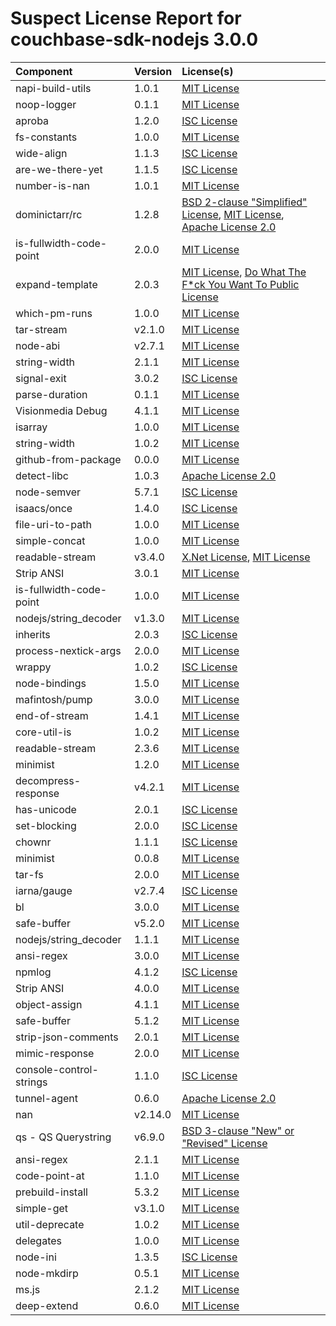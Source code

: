 
Suspect License Report for couchbase-sdk-nodejs 3.0.0
=====================================================

|Component|Version|License(s)|
| :--- | :--- | :--- |
|napi-build-utils|1.0.1|[MIT License](../../license-data/ad705c59-6893-4980-bdbf-0837f1823cc4.txt)|
|noop-logger|0.1.1|[MIT License](../../license-data/ad705c59-6893-4980-bdbf-0837f1823cc4.txt)|
|aproba|1.2.0|[ISC License](../../license-data/14b0b50b-acd2-4fc8-ac65-3b15f9e58260.txt)|
|fs-constants|1.0.0|[MIT License](../../license-data/ad705c59-6893-4980-bdbf-0837f1823cc4.txt)|
|wide-align|1.1.3|[ISC License](../../license-data/14b0b50b-acd2-4fc8-ac65-3b15f9e58260.txt)|
|are-we-there-yet|1.1.5|[ISC License](../../license-data/14b0b50b-acd2-4fc8-ac65-3b15f9e58260.txt)|
|number-is-nan|1.0.1|[MIT License](../../license-data/ad705c59-6893-4980-bdbf-0837f1823cc4.txt)|
|dominictarr/rc|1.2.8|[BSD 2-clause "Simplified" License](../../license-data/cc875133-df38-4806-9921-473e0ef01a87.txt), [MIT License](../../license-data/ad705c59-6893-4980-bdbf-0837f1823cc4.txt), [Apache License 2.0](../../license-data/7cae335f-1193-421e-92f1-8802b4243e93.txt)|
|is-fullwidth-code-point|2.0.0|[MIT License](../../license-data/ad705c59-6893-4980-bdbf-0837f1823cc4.txt)|
|expand-template|2.0.3|[MIT License](../../license-data/ad705c59-6893-4980-bdbf-0837f1823cc4.txt), [Do What The F*ck You Want To Public License](../../license-data/ce59674b-e5f8-4e6e-b853-4203330abfb8.txt)|
|which-pm-runs|1.0.0|[MIT License](../../license-data/ad705c59-6893-4980-bdbf-0837f1823cc4.txt)|
|tar-stream|v2.1.0|[MIT License](../../license-data/ad705c59-6893-4980-bdbf-0837f1823cc4.txt)|
|node-abi|v2.7.1|[MIT License](../../license-data/ad705c59-6893-4980-bdbf-0837f1823cc4.txt)|
|string-width|2.1.1|[MIT License](../../license-data/ad705c59-6893-4980-bdbf-0837f1823cc4.txt)|
|signal-exit|3.0.2|[ISC License](../../license-data/14b0b50b-acd2-4fc8-ac65-3b15f9e58260.txt)|
|parse-duration|0.1.1|[MIT License](../../license-data/ad705c59-6893-4980-bdbf-0837f1823cc4.txt)|
|Visionmedia Debug|4.1.1|[MIT License](../../license-data/ad705c59-6893-4980-bdbf-0837f1823cc4.txt)|
|isarray|1.0.0|[MIT License](../../license-data/ad705c59-6893-4980-bdbf-0837f1823cc4.txt)|
|string-width|1.0.2|[MIT License](../../license-data/ad705c59-6893-4980-bdbf-0837f1823cc4.txt)|
|github-from-package|0.0.0|[MIT License](../../license-data/ad705c59-6893-4980-bdbf-0837f1823cc4.txt)|
|detect-libc|1.0.3|[Apache License 2.0](../../license-data/7cae335f-1193-421e-92f1-8802b4243e93.txt)|
|node-semver|5.7.1|[ISC License](../../license-data/14b0b50b-acd2-4fc8-ac65-3b15f9e58260.txt)|
|isaacs/once|1.4.0|[ISC License](../../license-data/14b0b50b-acd2-4fc8-ac65-3b15f9e58260.txt)|
|file-uri-to-path|1.0.0|[MIT License](../../license-data/ad705c59-6893-4980-bdbf-0837f1823cc4.txt)|
|simple-concat|1.0.0|[MIT License](../../license-data/ad705c59-6893-4980-bdbf-0837f1823cc4.txt)|
|readable-stream|v3.4.0|[X.Net License](../../license-data/347711ec-ba5f-48f3-9402-bd978c118eb2.txt), [MIT License](../../license-data/ad705c59-6893-4980-bdbf-0837f1823cc4.txt)|
|Strip ANSI|3.0.1|[MIT License](../../license-data/ad705c59-6893-4980-bdbf-0837f1823cc4.txt)|
|is-fullwidth-code-point|1.0.0|[MIT License](../../license-data/ad705c59-6893-4980-bdbf-0837f1823cc4.txt)|
|nodejs/string_decoder|v1.3.0|[MIT License](../../license-data/ad705c59-6893-4980-bdbf-0837f1823cc4.txt)|
|inherits|2.0.3|[ISC License](../../license-data/14b0b50b-acd2-4fc8-ac65-3b15f9e58260.txt)|
|process-nextick-args|2.0.0|[MIT License](../../license-data/ad705c59-6893-4980-bdbf-0837f1823cc4.txt)|
|wrappy|1.0.2|[ISC License](../../license-data/14b0b50b-acd2-4fc8-ac65-3b15f9e58260.txt)|
|node-bindings|1.5.0|[MIT License](../../license-data/ad705c59-6893-4980-bdbf-0837f1823cc4.txt)|
|mafintosh/pump|3.0.0|[MIT License](../../license-data/ad705c59-6893-4980-bdbf-0837f1823cc4.txt)|
|end-of-stream|1.4.1|[MIT License](../../license-data/ad705c59-6893-4980-bdbf-0837f1823cc4.txt)|
|core-util-is|1.0.2|[MIT License](../../license-data/ad705c59-6893-4980-bdbf-0837f1823cc4.txt)|
|readable-stream|2.3.6|[MIT License](../../license-data/ad705c59-6893-4980-bdbf-0837f1823cc4.txt)|
|minimist|1.2.0|[MIT License](../../license-data/ad705c59-6893-4980-bdbf-0837f1823cc4.txt)|
|decompress-response|v4.2.1|[MIT License](../../license-data/ad705c59-6893-4980-bdbf-0837f1823cc4.txt)|
|has-unicode|2.0.1|[ISC License](../../license-data/14b0b50b-acd2-4fc8-ac65-3b15f9e58260.txt)|
|set-blocking|2.0.0|[ISC License](../../license-data/14b0b50b-acd2-4fc8-ac65-3b15f9e58260.txt)|
|chownr|1.1.1|[ISC License](../../license-data/14b0b50b-acd2-4fc8-ac65-3b15f9e58260.txt)|
|minimist|0.0.8|[MIT License](../../license-data/ad705c59-6893-4980-bdbf-0837f1823cc4.txt)|
|tar-fs|2.0.0|[MIT License](../../license-data/ad705c59-6893-4980-bdbf-0837f1823cc4.txt)|
|iarna/gauge|v2.7.4|[ISC License](../../license-data/14b0b50b-acd2-4fc8-ac65-3b15f9e58260.txt)|
|bl|3.0.0|[MIT License](../../license-data/ad705c59-6893-4980-bdbf-0837f1823cc4.txt)|
|safe-buffer|v5.2.0|[MIT License](../../license-data/ad705c59-6893-4980-bdbf-0837f1823cc4.txt)|
|nodejs/string_decoder|1.1.1|[MIT License](../../license-data/ad705c59-6893-4980-bdbf-0837f1823cc4.txt)|
|ansi-regex|3.0.0|[MIT License](../../license-data/ad705c59-6893-4980-bdbf-0837f1823cc4.txt)|
|npmlog|4.1.2|[ISC License](../../license-data/14b0b50b-acd2-4fc8-ac65-3b15f9e58260.txt)|
|Strip ANSI|4.0.0|[MIT License](../../license-data/ad705c59-6893-4980-bdbf-0837f1823cc4.txt)|
|object-assign|4.1.1|[MIT License](../../license-data/ad705c59-6893-4980-bdbf-0837f1823cc4.txt)|
|safe-buffer|5.1.2|[MIT License](../../license-data/ad705c59-6893-4980-bdbf-0837f1823cc4.txt)|
|strip-json-comments|2.0.1|[MIT License](../../license-data/ad705c59-6893-4980-bdbf-0837f1823cc4.txt)|
|mimic-response|2.0.0|[MIT License](../../license-data/ad705c59-6893-4980-bdbf-0837f1823cc4.txt)|
|console-control-strings|1.1.0|[ISC License](../../license-data/14b0b50b-acd2-4fc8-ac65-3b15f9e58260.txt)|
|tunnel-agent|0.6.0|[Apache License 2.0](../../license-data/7cae335f-1193-421e-92f1-8802b4243e93.txt)|
|nan|v2.14.0|[MIT License](../../license-data/ad705c59-6893-4980-bdbf-0837f1823cc4.txt)|
|qs -  QS Querystring|v6.9.0|[BSD 3-clause "New" or "Revised" License](../../license-data/3d238144-44e6-450e-b523-3defbdaed9dc.txt)|
|ansi-regex|2.1.1|[MIT License](../../license-data/ad705c59-6893-4980-bdbf-0837f1823cc4.txt)|
|code-point-at|1.1.0|[MIT License](../../license-data/ad705c59-6893-4980-bdbf-0837f1823cc4.txt)|
|prebuild-install|5.3.2|[MIT License](../../license-data/ad705c59-6893-4980-bdbf-0837f1823cc4.txt)|
|simple-get|v3.1.0|[MIT License](../../license-data/ad705c59-6893-4980-bdbf-0837f1823cc4.txt)|
|util-deprecate|1.0.2|[MIT License](../../license-data/ad705c59-6893-4980-bdbf-0837f1823cc4.txt)|
|delegates|1.0.0|[MIT License](../../license-data/ad705c59-6893-4980-bdbf-0837f1823cc4.txt)|
|node-ini|1.3.5|[ISC License](../../license-data/14b0b50b-acd2-4fc8-ac65-3b15f9e58260.txt)|
|node-mkdirp|0.5.1|[MIT License](../../license-data/ad705c59-6893-4980-bdbf-0837f1823cc4.txt)|
|ms.js|2.1.2|[MIT License](../../license-data/ad705c59-6893-4980-bdbf-0837f1823cc4.txt)|
|deep-extend|0.6.0|[MIT License](../../license-data/ad705c59-6893-4980-bdbf-0837f1823cc4.txt)|
